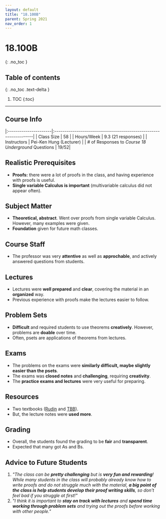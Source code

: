 ```yaml
---
layout: default
title: "18.100B"
parent: Spring 2021
nav_order: 1
---
```


# 18.100B
{: .no_toc }

## Table of contents
{: .no_toc .text-delta }

1. TOC
{:toc}

---

## Course Info

|:----------------------|:-------------------------------------------------------------------|
| Class Size | 58 |
| Hours/Week | 9.3 (21 responses) |
| Instructors | Pei-Ken Hung (Lecturer) |
| # of Responses to _Course 18 Underground_ Questions | 19/52|

## Realistic Prerequisites

- **Proofs:** there were a lot of proofs in the class, and having experience with proofs is useful.
- **Single variable Calculus is important** (multivariable calculus did not appear often).

## Subject Matter

- **Theoretical, abstract**. Went over proofs from single variable Calculus. However, many examples were given.
- **Foundation** given for future math classes.

## Course Staff

- The professor was very **attentive** as well as **approchable**, and actively answered questions from students.

## Lectures

- Lectures were **well prepared** and **clear**, covering the material in an **organized** way.
- Previous experience with proofs make the lectures easier to follow.

## Problem Sets

- **Difficult** and required students to use theorems **creatively**. However, problems are **doable** over time.
- Often, psets are applications of theorems from lectures.

## Exams

- The problems on the exams were **similarly difficult, maybe slightly easier than the psets**.
- The exams was **closed notes** and **challenging**, requiring **creativity**.
- The **practice exams and lectures** were very useful for preparing.

## Resources

- Two textbooks ([Rudin](https://www.amazon.com/Principles-Mathematical-Analysis-International-Mathematics/dp/007054235X) and [TBB](https://www.amazon.com/Elementary-Real-Analysis-Second/dp/1434841618)).
- But, the lecture notes were **used more**.

## Grading

- Overall, the students found the grading to be **fair** and **transparent**.
- Expected that many got As and Bs.

## Advice to Future Students

1. _"The class can be **pretty challenging** but is **very fun and rewarding**! While many students in the class will probably already know how to write proofs and do not struggle much with the material, **a big point of the class is help students develop their proof writing skills**, so don't feel bad if you struggle at first!"_
2. _"I think it is important to **stay on track with lectures** and **spend time working through problem sets** and trying out the proofs before working with other people."_

<!-- ## Syllabus
Click [**here**](/assets/files/100B_Syllabus_Spring2021.pdf) for a PDF of this course's syllabus. -->
